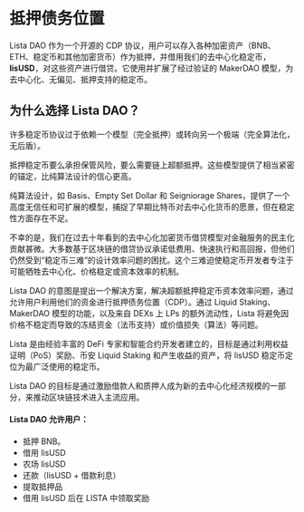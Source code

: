 # 抵押债务位置

Lista DAO 作为一个开源的 CDP 协议，用户可以存入各种加密资产（BNB、ETH、稳定币和其他加密货币）作为抵押，并借用我们的去中心化稳定币，**lisUSD**，对这些资产进行借贷。它使用并扩展了经过验证的 MakerDAO 模型，为去中心化、无偏见、抵押支持的稳定币。

## 为什么选择 Lista DAO？

许多稳定币协议过于依赖一个模型（完全抵押）或转向另一个极端（完全算法化，无后盾）。

抵押稳定币要么承担保管风险，要么需要链上超额抵押。这些模型提供了相当紧密的锚定，比纯算法设计的信心更高。

纯算法设计，如 Basis、Empty Set Dollar 和 Seigniorage Shares，提供了一个高度无信任和可扩展的模型，捕捉了早期比特币对去中心化货币的愿景，但在稳定性方面存在不足。

不幸的是，我们在过去十年看到的去中心化加密货币借贷模型对金融服务的民主化贡献甚微。大多数基于区块链的借贷协议承诺低费用、快速执行和高回报，但他们仍然受到“稳定币三难”的设计效率问题的困扰。这个三难迫使稳定币开发者专注于可能牺牲去中心化、价格稳定或资本效率的机制。

Lista DAO 的意图是提出一个解决方案，解决超额抵押稳定币资本效率问题，通过允许用户利用他们的资金进行抵押债务位置（CDP）。通过 Liquid Staking、MakerDAO 模型的功能，以及来自 DEXs 上 LPs 的额外流动性，Lista 将避免因价格不稳定而导致的冻结资金（法币支持）或价值损失（算法）等问题。

Lista 是由经验丰富的 DeFi 专家和智能合约开发者建立的，目标是通过利用权益证明（PoS）奖励、币安 Liquid Staking 和产生收益的资产，将 lisUSD 稳定币定位为最广泛使用的稳定币。

Lista DAO 的目标是通过激励借款人和质押人成为新的去中心化经济规模的一部分，来推动区块链技术进入主流应用。

#### Lista DAO 允许用户：<a href="#lista-dao-allows-users-to" id="lista-dao-allows-users-to"></a>

* 抵押 BNB。
* 借用 lisUSD
* 农场 lisUSD
* 还款（lisUSD + 借款利息）
* 提取抵押品
* 借用 lisUSD 后在 LISTA 中领取奖励